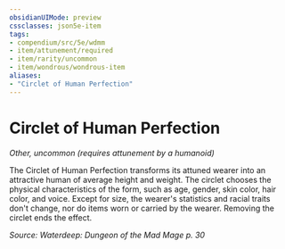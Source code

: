 ```yaml
---
obsidianUIMode: preview
cssclasses: json5e-item
tags:
- compendium/src/5e/wdmm
- item/attunement/required
- item/rarity/uncommon
- item/wondrous/wondrous-item
aliases: 
- "Circlet of Human Perfection"
---
```

# Circlet of Human Perfection
*Other, uncommon (requires attunement by a humanoid)*  


The Circlet of Human Perfection transforms its attuned wearer into an attractive human of average height and weight. The circlet chooses the physical characteristics of the form, such as age, gender, skin color, hair color, and voice. Except for size, the wearer's statistics and racial traits don't change, nor do items worn or carried by the wearer. Removing the circlet ends the effect.

*Source: Waterdeep: Dungeon of the Mad Mage p. 30*